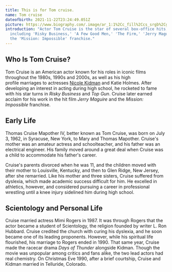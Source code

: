 ```yaml
---
title: This is for Tom cruise.
name: Tom cruise
dateofbirth: 2021-11-22T23:24:49.051Z
picture: https://www.biography.com/.image/ar_1:1%2Cc_fill%2Ccs_srgb%2Cg_face%2Cq_auto:good%2Cw_300/MTc5ODc1NTM4NjMyOTc2Mzcz/gettyimages-693134468.jpg
introduction: "Actor Tom Cruise is the star of several box-office hits,
  including 'Risky Business,' 'A Few Good Men,' 'The Firm,' 'Jerry Maguire' and
  the 'Mission: Impossible' franchise."
---
```

## Who Is Tom Cruise?


  Tom Cruise is an American actor known for his roles in iconic films throughout the 1980s, 1990s and 2000s, as well as his high profile marriages to actresses [Nicole Kidman](https://www.biography.com/people/nicole-kidman-9364474) and Katie Holmes. After developing an interest in acting during high school, he rocketed to fame with his star turns in *Risky Business* and *Top Gun*. Cruise later earned acclaim for his work in the hit film *Jerry Maguire* and the *Mission: Impossible* franchise.


  ## Early Life


  Thomas Cruise Mapother IV, better known as Tom Cruise, was born on July 3, 1962, in Syracuse, New York, to Mary and Thomas Mapother. Cruise's mother was an amateur actress and schoolteacher, and his father was an electrical engineer. His family moved around a great deal when Cruise was a child to accommodate his father's career.


  Cruise's parents divorced when he was 11, and the children moved with their mother to Louisville, Kentucky, and then to Glen Ridge, New Jersey, after she remarried. Like his mother and three sisters, Cruise suffered from dyslexia, which made academic success difficult for him. He excelled in athletics, however, and considered pursuing a career in professional wrestling until a knee injury sidelined him during high school.


  ## Scientology and Personal Life


  Cruise married actress Mimi Rogers in 1987. It was through Rogers that the actor became a student of Scientology, the religion founded by writer L. Ron Hubbard. Cruise credited the church with curing his dyslexia, and he soon became one of its leading proponents. However, while his spiritual life flourished, his marriage to Rogers ended in 1990. That same year, Cruise made the racecar drama *Days of Thunder* alongside Kidman. Though the movie was unpopular among critics and fans alike, the two lead actors had real chemistry. On Christmas Eve 1990, after a brief courtship, Cruise and Kidman married in Telluride, Colorado.